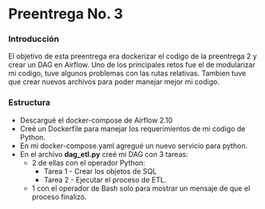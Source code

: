 # Preentrega No. 3

### Introducción

El objetivo de esta preentrega era dockerizar el codigo de la preentrega 2 y crear un DAG en Airflow. Uno de los principales retos fue el de modularizar mi codigo, tuve algunos problemas con las rutas relativas. Tambien tuve que crear nuevos archivos para poder manejar mejor mi codigo.

### Estructura

- Descargué el docker-compose de Airflow 2.10
- Creé un Dockerfile para manejar los requerimientos de mi codigo de Python.
- En mi docker-compose.yaml agregué un nuevo servicio para python.
- En el archivo **dag_etl.py** creé mi DAG con 3 tareas:
  - 2 de ellas con el operador Python:
    - Tarea 1 - Crear los objetos de SQL
    - Tarea 2 - Ejecutar el proceso de ETL.
  - 1 con el operador de Bash solo para mostrar un mensaje de que el proceso finalizó.
